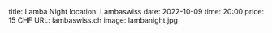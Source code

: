 title: Lamba Night
location: Lambaswiss
date: 2022-10-09
time: 20:00
price: 15 CHF
URL: lambaswiss.ch
image: lambanight.jpg